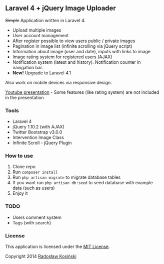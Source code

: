 ## Laravel 4 + jQuery Image Uploader

~~Simple~~ Application written in Laravel 4.
- Upload multiple images
- User account management
- After register possible to view users public / private images
- Pagination in image list (infinite scrolling via jQuery script)
- Information about image (user and date), inputs with links to image
- Image rating system for registered users (AJAX)
- Notification system (latest and history). Notification counter in navigation bar.
- **New!** Upgrade to Laravel 4.1

Also work on mobile devices via responsive design.

[Youtube presentation](http://www.youtube.com/watch?v=3lrkrJQlNJ0) - Some features (like rating system) are not included in the presentation

### Tools

- Laravel 4
- jQuery 1.10.2 (with AJAX)
- Twitter Bootstrap v3.0.0
- Intervention Image Class
- Infinite Scroll - jQuery Plugin

### How to use

1. Clone repo
2. Run `composer install`
3. Run `php artisan migrate` to migrate database tables
3. If you want run `php artisan db:seed` to seed database with example data (such as users)
4. Enjoy it

### TODO

- Users comment system
- Tags (with search)

### License

This application is licensed under the [MIT License](http://opensource.org/licenses/MIT).

Copyright 2014 [Radosław Kosiński](http://rkosinski.pl/)
